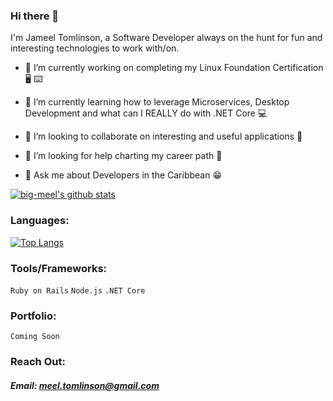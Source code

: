 ### Hi there 👋

I'm Jameel Tomlinson, a Software Developer  always on the hunt for fun and interesting technologies to work with/on.

- 🔭 I’m currently working on completing my Linux Foundation Certification :desktop_computer: :keyboard:

- 🌱 I’m currently learning how to leverage Microservices, Desktop Development and what can I REALLY do with .NET Core :computer:

- 👯 I’m looking to collaborate on interesting and useful applications :handshake:

- 🤔 I’m looking for help charting my career path :thinking:

- 💬 Ask me about Developers in the Caribbean :grin:


[![big-meel's github stats](https://github-readme-stats.vercel.app/api?username=big-meel&show_icons=true&hide_border=true&theme=radical)](https://github.com/anuraghazra/github-readme-stats)


### Languages:

[![Top Langs](https://github-readme-stats.vercel.app/api/top-langs/?username=big-meel&layout=compact&hide_border=true&theme=radical)](https://github.com/anuraghazra/github-readme-stats)

### Tools/Frameworks:
`Ruby on Rails`
`Node.js`
`.NET Core`

### Portfolio:
`Coming Soon`

### Reach Out:
##### Email: meel.tomlinson@gmail.com



